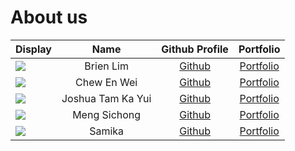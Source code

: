 # About us


Display |   Name    | Github Profile | Portfolio 
--------|:---------:|:--------------:|:---------:
![](https://via.placeholder.com/100.png?text=Photo) | Brien Lim | [Github](https://github.com/blimc1) | [Portfolio](docs/team/blimc1.md)
| ![](https://via.placeholder.com/100.png?text=Photo) |    Chew En Wei    |  [Github](https://github.com/enwei29)   |  [Portfolio](docs/team/enwei29.md)   |
| ![](https://via.placeholder.com/100.png?text=Photo) | Joshua Tam Ka Yui |   [Github](https://github.com/tam308)   |   [Portfolio](docs/team/tam308.md)   |
| ![](https://via.placeholder.com/100.png?text=Photo) |   Meng Sichong    | [Github](https://github.com/msc-123456) | [Portfolio](docs/team/msc-123456.md) 
| ![](https://via.placeholder.com/100.png?text=Photo) | Samika            | [Github](https://github.com/samika2005) | [Portfolio](docs/team/samika2005.md) |

